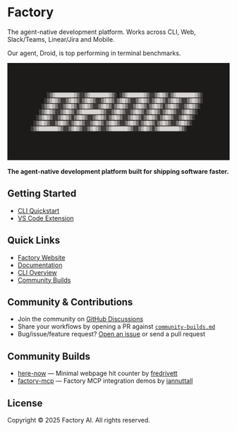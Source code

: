 # Factory

The agent-native development platform. Works across CLI, Web, Slack/Teams, Linear/Jira and Mobile.

Our agent, Droid, is top performing in terminal benchmarks.

<p align="left">
  <img src="docs/images/droid_ascii.gif" alt="Droid logo" height="220" />
</p>

<p align="left"><strong>The agent-native development platform built for shipping software faster.</strong></p>

## Getting Started

- [CLI Quickstart](https://docs.factory.ai/cli/getting-started/quickstart)
- [VS Code Extension](https://marketplace.visualstudio.com/items?itemName=Factory.factory-vscode-extension)

## Quick Links

- [Factory Website](https://factory.ai)
- [Documentation](https://docs.factory.ai)
- [CLI Overview](https://docs.factory.ai/cli/getting-started/overview)
- [Community Builds](./community-builds.md)

## Community & Contributions

- Join the community on [GitHub Discussions](https://github.com/Factory-AI/factory/discussions)
- Share your workflows by opening a PR against [`community-builds.md`](./community-builds.md)
- Bug/issue/feature request? [Open an issue](https://github.com/Factory-AI/factory/issues) or send a pull request

## Community Builds

- [here-now](https://github.com/fredrivett/here-now) — Minimal webpage hit counter by [fredrivett](https://github.com/fredrivett)
- [factory-mcp](https://github.com/iannuttall/factory-mcp) — Factory MCP integration demos by [iannuttall](https://github.com/iannuttall)

## License

Copyright © 2025 Factory AI. All rights reserved.
